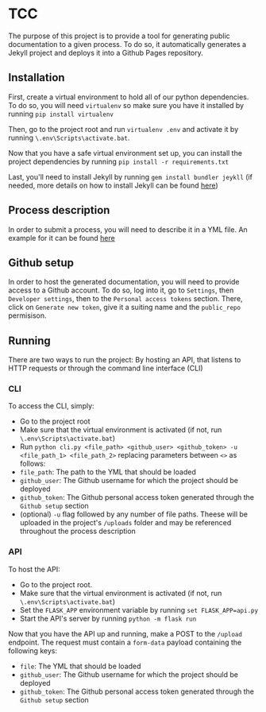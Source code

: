 # TCC
The purpose of this project is to provide a tool for generating public documentation to a given process. To do so, it automatically generates a Jekyll project and deploys it into a Github Pages repository.

## Installation
First, create a virtual environment to hold all of our python dependencies. To do so, you will need `virtualenv` so make sure you have it installed by running `pip install virtualenv`

Then, go to the project root and run `virtualenv .env` and activate it by running `\.env\Scripts\activate.bat`.

Now that you have a safe virtual environment set up, you can install the project dependencies by running `pip install -r requirements.txt`

Last, you'll need to install Jekyll by running `gem install bundler jeykll` (if needed, more details on how to install Jekyll can be found [here](https://jekyllrb.com/docs/installation/))

## Process description
In order to submit a process, you will need to describe it in a YML file. An example for it can be found [here](https://github.com/alexpsilva/TCC/blob/main/mock.yml)

## Github setup
In order to host the generated documentation, you will need to provide access to a Github account. To do so, log into it, go to `Settings`, then `Developer settings`, then to the `Personal access tokens` section. There, click on `Generate new token`, give it a suiting name and the `public_repo` permisison.

## Running
There are two ways to run the project: By hosting an API, that listens to HTTP requests or through the command line interface (CLI)

### CLI
To access the CLI, simply:
 - Go to the project root
 - Make sure that the virtual environment is activated (if not, run `\.env\Scripts\activate.bat`)
 - Run `python cli.py <file_path> <github_user> <github_token> -u <file_path_1> <file_path_2>` replacing parameters between `<>` as follows: 
 - `file_path`: The path to the YML that should be loaded
 - `github_user`: The Github username for which the project should be deployed
 - `github_token`: The Github personal access token generated through the `Github setup` section 
 - (optional) `-u` flag followed by any number of file paths. Theese will be uploaded in the project's `/uploads` folder and may be referenced throughout the process description

### API
To host the API:
 - Go to the project root.
 - Make sure that the virtual environment is activated (if not, run `\.env\Scripts\activate.bat`)
 - Set the `FLASK_APP` environment variable by running `set FLASK_APP=api.py`
 - Start the API's server by running `python -m flask run`

Now that you have the API up and running, make a POST to the `/upload` endpoint. The request must contain a `form-data` payload containing the following keys:
 - `file`: The YML that should be loaded
 - `github_user`: The Github username for which the project should be deployed
 - `github_token`: The Github personal access token generated through the `Github setup` section
